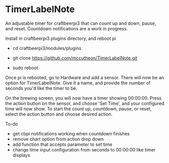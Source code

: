 # TimerLabelNote
An adjustable timer for craftbeerpi3 that can count up and down, pause, and reset. Countdown notifications are a work in progress.

Install in craftbeerpi3 plugins directory, and reboot pi

* cd craftbeerpi3/modules/plugins

* git clone https://github.com/mccutheon/TimerLabelNote.git
  
* sudo reboot

Once pi is rebooted, go to Hardware and add a sensor. There will now be an option for TimerLabelNote. Give it a name, and provide the number of seconds you'd like the timer to be.

On the brewing screen, you will now have a timer showing 00:00:00. Press the action button on the sensor, and choose 'Set Time', and your configured time will now show. To start the count up, countdown, pause, or reset, select the action button and choose desired action.


To-do

* get cbpi notifications working when countdown finishes
* remove chart option from action drop down
* add function that accepts parameter to set time
* change time input configuration from seconds to 00:00:00 like timer displays
